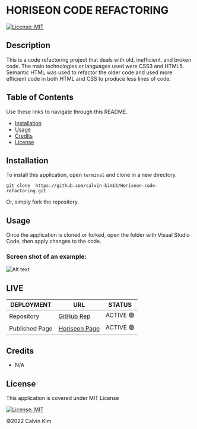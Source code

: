# HORISEON CODE REFACTORING
[![License: MIT](https://img.shields.io/badge/License-MIT-blue.svg)](https://opensource.org/licenses/MIT)

## Description

This is a code refactoring project that deals with old, inefficient, and broken code. The main technologies or languages used were CSS3 and HTML5. Semantic HTML was used to refactor the older code and used more efficient code in both HTML and CSS to produce less lines of code.

## Table of Contents

Use these links to navigate through this README.

- [Installation](#installation)
- [Usage](#usage)
- [Credits](#credits)
- [License](#license)

## Installation

To install this application, open `terminal` and clone in a new directory.
 
    git clone  https://github.com/calvin-kim13/Horiseon-code-refactoring.git

Or, simply fork the repository.

## Usage

Once the application is cloned or forked, open the folder with Visual Studio Code, then apply changes to the code.

### Screen shot of an example:
![Alt text](https://user-images.githubusercontent.com/95611384/145898986-72de52e8-8e90-490f-bc4d-b586da518c48.png?raw=true "Optional Title")

## LIVE
| DEPLOYMENT | URL | STATUS |
| ---------- | --- | ------ |
| Repository  | [GitHub Rep](https://github.com/calvin-kim13/Horiseon-code-refactoring) |  ACTIVE 🟢   |
| Published Page | [Horiseon Page](https://calvin-kim13.github.io/Horiseon-code-refactoring/) | ACTIVE 🟢  |

## Credits

- N/A

## License

This application is covered under MIT License    

[![License: MIT](https://img.shields.io/badge/License-MIT-blue.svg)](https://opensource.org/licenses/MIT)

©2022 Calvin Kim